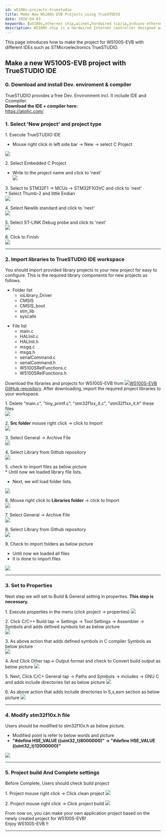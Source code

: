 ```yaml
---
id: w5100s-projects-truestudio
title: Make New W5100S-EVB Projects using TrueSTUDIO
date: 2020-04-03
keywords: [w5100s,ethernet chip,wiznet,hardwired tcp/ip,arduino ethernet,pico ethernet]
description: W5100S chip is a Hardwired Internet controller designed as a full hardwired TCP/IP stack with WIZnet technology
---
```


This page introduces how to make the project for W5100S-EVB with
different IDEs such as STMicroelectronics TrueSTUDIO.

## Make a new W5100S-EVB project with TrueSTUDIO IDE

### 0\. Download and install Dev. enviroment & compiler

TrueSTUDIO provides a free Dev. Environment incl. It include IDE and Ccompiler.  
**Download the IDE + compiler here:**  
https://atollic.com/

### 1\. Select 'New project' and project type

1\. Execute TrueSTUDIO IDE

  - Mouse right click in left side bar -\> New -\> select C Project

![](/img/products/w5100s/w5100s_evb/true_tool_set1.png)

2\. Select Embedded C Project

  - Write to the project name and click to 'next'  
    ![](/img/products/w5100s/w5100s_evb/true_tool_set2.png)

3\. Select to STM32F1 -\> MCUs -\> STM32F103VC and click to 'next'  
\* Select Thumb-2 and little Endian  
![](/img/products/w5100s/w5100s_evb/initial_set2.png)

4\. Select Newlib standard and click to 'next'  
![](/img/products/w5100s/w5100s_evb/initial_set3.png)

5\. Select ST-LINK Debug probe and click to 'next'  
![](/img/products/w5100s/w5100s_evb/initial_set4.png)

6\. Click to Finish  
![](/img/products/w5100s/w5100s_evb/initial_set5.png)

-----

### 2\. Import libraries to TrueSTUDIO IDE workspace

You should import provided library projects to your new project for easy
to configure. This is the required library components for new projects
as follows.  

  - Folder list
      - ioLibrary\_Driver
      - CMSIS
      - CMSIS\_boot
      - stm\_lib
      - syscalls

<!-- end list -->

  - File list
      - main.c
      - HALInit.c
      - HALInit.h
      - msgq.c
      - msgq.h
      - serialCommand.c
      - serialCommand.h
      - W5100SRelFunctions.c
      - W5100SRelFunctions.h

Download the libraries and projects for W5100S-EVB from
![](/img/products/w5500/w5500_evb/icons/link.png)[W5100S-EVB GitHub
repository](https://github.com/Wiznet/W5100S-EVB/tree/truestudio_ver). After downloading,
import the required project libraries to your workspace.

1\. Delete "main.c", "tiny\_printf.c", "stm32f1xx\_it.c",
"stm32f1xx\_it.h" these files  
![](/img/products/w5100s/w5100s_evb/true_tool_set3.png)

2\. **Src folder** mouse right click -\> click to Import  
![](/img/products/w5100s/w5100s_evb/true_tool_set4.png)

3\. Select General -\> Archive File  
![](/img/products/w5100s/w5100s_evb/true_tool_set5.png)

4\. Select Library from Github repository  
![](/img/products/w5100s/w5100s_evb/tools_set4.png)

5\. check to import files as below picture  
\* Until now we loaded library file lists.

  - Next, we will load folder lists.

![](/img/products/w5100s/w5100s_evb/true_tool_set6.png)

6\. Mouse right click to **Libraries folder** -\> click to Import  
![](/img/products/w5100s/w5100s_evb/true_tool_set7.png)

7\. Select General -\> Archive File  
![](/img/products/w5100s/w5100s_evb/true_tool_set5.png)

8\. Select Library from Github repository  
![](/img/products/w5100s/w5100s_evb/tools_set4.png)

9\. Check to import folders as below picture

  - Until now we loaded all files
  - It is done to import files

![](/img/products/w5100s/w5100s_evb/true_tool_set8.png)

-----

### 3\. Set to Properties

Next step we will set to Build & General setting in properties. **This step is necessary.**

1\. Execute properties in the menu (click project -\> properties)
![](/img/products/w5100s/w5100s_evb/true_tool_set9.png)

2\. Click C/C++ Build tap -\> Settings -\> Tool Settings -\> Assembler
-\> Symbols and adds defined symbols list as below picture  
![](/img/products/w5100s/w5100s_evb/true_tool_set11.png)

3\. As above action that adds defined symbols in C compiler Symbols as
below picture  
![](/img/products/w5100s/w5100s_evb/true_tool_set10.png)

4\. And Click Other tap-\> Output format and check to Convert build
output as below picture
![](/img/products/w5100s/w5100s_evb/true_tool_set12.png)

5\. Next, Click C/C+ General tap -\> Paths and Symbols -\> includes -\>
GNU C and adds include directories list as below picture
![](/img/products/w5100s/w5100s_evb/true_tool_set13.png)

6\. As above action that adds include directories in S,s,asm section as
below picture ![](/img/products/w5100s/w5100s_evb/true_tool_set14.png)

-----

### 4\. Modify stm32f10x.h file

Users should be modified to stm32f10x.h as below picture.

  - Modified point is refer to below words and picture
  - **"\#define HSE\_VALUE ((uint32\_t)8000000)" -\> "\#define
    HSE\_VALUE ((uint32\_t)12000000)"**

![](/img/products/w5100s/w5100s_evb/true_tool_set15.png)

-----

### 5\. Project build And Complete settings

Before Complete, Users should check build project

1\. Project mouse right click -\> Click clean project
![](/img/products/w5100s/w5100s_evb/true_tool_set16.png)

2\. Project mouse right click -\> Click project build
![](/img/products/w5100s/w5100s_evb/true_tool_set17.png)

From now on, you can make your own application project based on the
newly created project for W5100S-EVB\!  
Enjoy W5100S-EVB \!\!

-----
